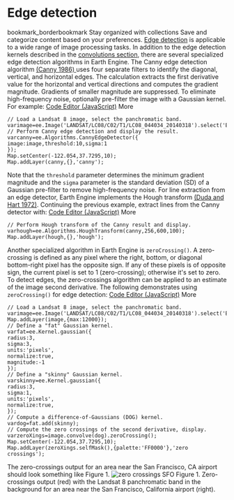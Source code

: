  
#  Edge detection
bookmark_borderbookmark Stay organized with collections  Save and categorize content based on your preferences.
[Edge detection](http://en.wikipedia.org/wiki/Edge_detection) is applicable to a wide range of image processing tasks. In addition to the edge detection kernels described in the [ convolutions section](https://developers.google.com/earth-engine/guides/image_convolutions), there are several specialized edge detection algorithms in Earth Engine. The Canny edge detection algorithm [(Canny 1986) ](http://ieeexplore.ieee.org/xpls/abs_all.jsp?arnumber=4767851) uses four separate filters to identify the diagonal, vertical, and horizontal edges. The calculation extracts the first derivative value for the horizontal and vertical directions and computes the gradient magnitude. Gradients of smaller magnitude are suppressed. To eliminate high-frequency noise, optionally pre-filter the image with a Gaussian kernel. For example:
[Code Editor (JavaScript)](https://developers.google.com/earth-engine/guides/image_edges#code-editor-javascript-sample) More
```
// Load a Landsat 8 image, select the panchromatic band.
varimage=ee.Image('LANDSAT/LC08/C02/T1/LC08_044034_20140318').select('B8');
// Perform Canny edge detection and display the result.
varcanny=ee.Algorithms.CannyEdgeDetector({
image:image,threshold:10,sigma:1
});
Map.setCenter(-122.054,37.7295,10);
Map.addLayer(canny,{},'canny');
```

Note that the `threshold` parameter determines the minimum gradient magnitude and the `sigma` parameter is the standard deviation (SD) of a Gaussian pre-filter to remove high-frequency noise. For line extraction from an edge detector, Earth Engine implements the Hough transform [(Duda and Hart 1972)](http://dl.acm.org/citation.cfm?id=361242). Continuing the previous example, extract lines from the Canny detector with:
[Code Editor (JavaScript)](https://developers.google.com/earth-engine/guides/image_edges#code-editor-javascript-sample) More
```
// Perform Hough transform of the Canny result and display.
varhough=ee.Algorithms.HoughTransform(canny,256,600,100);
Map.addLayer(hough,{},'hough');
```

Another specialized algorithm in Earth Engine is `zeroCrossing()`. A zero-crossing is defined as any pixel where the right, bottom, or diagonal bottom-right pixel has the opposite sign. If any of these pixels is of opposite sign, the current pixel is set to 1 (zero-crossing); otherwise it's set to zero. To detect edges, the zero-crossings algorithm can be applied to an estimate of the image second derivative. The following demonstrates using `zeroCrossing()` for edge detection:
[Code Editor (JavaScript)](https://developers.google.com/earth-engine/guides/image_edges#code-editor-javascript-sample) More
```
// Load a Landsat 8 image, select the panchromatic band.
varimage=ee.Image('LANDSAT/LC08/C02/T1/LC08_044034_20140318').select('B8');
Map.addLayer(image,{max:12000});
// Define a "fat" Gaussian kernel.
varfat=ee.Kernel.gaussian({
radius:3,
sigma:3,
units:'pixels',
normalize:true,
magnitude:-1
});
// Define a "skinny" Gaussian kernel.
varskinny=ee.Kernel.gaussian({
radius:3,
sigma:1,
units:'pixels',
normalize:true,
});
// Compute a difference-of-Gaussians (DOG) kernel.
vardog=fat.add(skinny);
// Compute the zero crossings of the second derivative, display.
varzeroXings=image.convolve(dog).zeroCrossing();
Map.setCenter(-122.054,37.7295,10);
Map.addLayer(zeroXings.selfMask(),{palette:'FF0000'},'zero crossings');
```

The zero-crossings output for an area near the San Francisco, CA airport should look something like Figure 1.
![zero crossings SFO](https://developers.google.com/static/earth-engine/images/Images_zero_crossings.png) Figure 1. Zero-crossings output (red) with the Landsat 8 panchromatic band in the background for an area near the San Francisco, California airport (right). 
